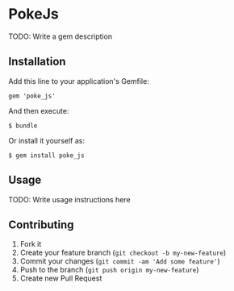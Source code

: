 # PokeJs

TODO: Write a gem description

## Installation

Add this line to your application's Gemfile:

    gem 'poke_js'

And then execute:

    $ bundle

Or install it yourself as:

    $ gem install poke_js

## Usage

TODO: Write usage instructions here

## Contributing

1. Fork it
2. Create your feature branch (`git checkout -b my-new-feature`)
3. Commit your changes (`git commit -am 'Add some feature'`)
4. Push to the branch (`git push origin my-new-feature`)
5. Create new Pull Request
